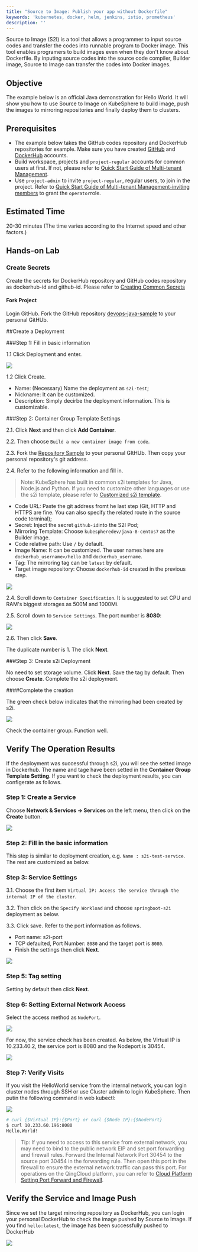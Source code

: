 ```yaml
---
title: "Source to Image: Publish your app without Dockerfile"
keywords: 'kubernetes, docker, helm, jenkins, istio, prometheus'
description: ''
---
```


Source to Image (S2I) is a tool that allows a programmer to input source codes and transfer the codes into runnable program to Docker image. This tool enables programers to build images even when they don't know about Dockerfile. By inputing source codes into the source code compiler, Builder image, Source to Image can transfer the codes into Docker images.

## Objective

The example below is an official Java demonstration for Hello World. It will show you how to use Source to Image on KubeSphere to build image, push the images to mirroring repositories and finally deploy them to clusters.

## Prerequisites

- The example below takes the GitHub codes repository and DockerHub repositories for example. Make sure you have created [GitHub](https://github.com/) and [DockerHub](http://www.dockerhub.com/) accounts.
- Build workspace, projects and `project-regular` accounts for common users at first. If not, please refer to [Quick Start Guide of Multi-tenant Management](https://kubesphere.io/docs/advanced-v2.0/zh-CN/quick-start/admin-quick-start/).
- Use `project-admin` to invite `project-regular`, regular users, to join in the project. Refer to [Quick Start Guide of Multi-tenant Management-inviting members](https://kubesphere.io/docs/advanced-v2.0/zh-CN/quick-start/admin-quick-start/) to grant the `operator`role.

## Estimated Time

20-30 minutes (The time varies according to the Internet speed and other factors.)

## Hands-on Lab

### Create Secrets

Create the secrets for DockerHub repository and GitHub codes repository as dockerhub-id and github-id. Please refer to [Creating Common Secrets](https://kubesphere.io/docs/advanced-v2.0/zh-CN/configuration/secrets/#%E5%88%9B%E5%BB%BA%E5%B8%B8%E7%94%A8%E7%9A%84%E5%87%A0%E7%B1%BB%E5%AF%86%E9%92%A5)

#### Fork Project

Login GitHub. Fork the GitHub repository [devops-java-sample](https://github.com/kubesphere/devops-java-sample) to your personal GitHUb.

##Create a Deployment

###Step 1: Fill in basic information

1.1 Click Deployment and enter.

![](https://pek3b.qingstor.com/kubesphere-docs/png/20190717180338.png#alt=)

1.2 Click Create.

- Name: (Necessary) Name the deployment as `s2i-test`;
- Nickname: It can be customized.
- Description: Simply decirbe the deployment information. This is customizable.

###Step 2: Container Group Template Settings

2.1. Click **Next** and then click **Add Container**.

2.2. Then choose `Build a new container image from code`.

2.3. Fork the [Repository Sample](https://github.com/kubesphere/devops-java-sample) to your personal GItHUb. Then copy your personal repository's git address.

2.4. Refer to the following information and fill in.

> Note: KubeSphere has built in common s2i templates for Java, Node.js and Python. If you need to customize other languages or use the s2i template, please refer to [Customized s2i template](https://kubesphere.io/docs/advanced-v2.0/zh-CN/workload/s2i-template/).


- Code URL: Paste the git address fromt he last step (Git, HTTP and HTTPS are fine. You can also specify the related route in the source code terminal);
- Secret: Inject the secret `github-id`into the S2I Pod;
- Mirroring Template: Choose `kubespheredev/java-8-centos7` as the Builder image.
- Code relative path: Use `/` by default.
- Image Name: It can be customized. The user names here are `dockerhub_username>/hello` and `dockerhub_username`.
- Tag: The mirroring tag can be `latest` by default.
- Target image repository: Choose `dockerhub-id` created in the previous step.

![](https://pek3b.qingstor.com/kubesphere-docs/png/20190718095825.png#alt=)

2.4. Scroll down to `Container Specification`. It is suggested to set CPU and RAM's biggest storages as 500M and 1000Mi.

2.5. Scroll down to `Service Settings`. The port number is **8080**:

![](https://pek3b.qingstor.com/kubesphere-docs/png/20190718112803.png#alt=)

2.6. Then click **Save**.

The duplicate number is 1. The click **Next**.

###Step 3: Create s2i Deployment

No need to set storage volume. Click **Next**. Save the tag by default. Then choose **Create**. Complete the s2i deployment.

####Complete the creation

The green check below indicates that the mirroring had been created by s2i.

![](https://pek3b.qingstor.com/kubesphere-docs/png/20190718115255.png#alt=)

Check the container group. Function well.

## Verify The Operation Results

If the deployment was successful through s2i, you will see the setted image in Dockerhub. The name and tage have been setted in the **Container Group Template Setting**. If you want to check the deployment results, you can configerate as follows.

### Step 1: Create a Service

Choose **Network & Services → Services** on the left menu, then click on the **Create** button.

![](https://pek3b.qingstor.com/kubesphere-docs/png/20190718102443.png#alt=)

### Step 2: Fill in the basic information

This step is similar to deployment creation, e.g. `Name : s2i-test-service`. The rest are customized as below.

### Step 3: Service Settings

3.1. Choose the first item `Virtual IP: Access the service through the internal IP of the cluster`.

3.2. Then click on the `Specify Workload` and choose `springboot-s2i` deployment as below.

3.3. Click save. Refer to the port information as follows.

- Port name: s2i-port
- TCP defaulted, Port Number: `8080` and the target port is `8080`.
- Finish the settings then click **Next**.

![](https://pek3b.qingstor.com/kubesphere-docs/png/20190718112621.png#alt=)

### Step 5: Tag setting

Setting by default then click **Next**.

### Step 6: Setting External Network Access

Select the access method as `NodePort`.

![](https://pek3b.qingstor.com/kubesphere-docs/png/20190718105444.png#alt=)

For now, the service check has been created. As below, the Virtual IP is 10.233.40.2, the service port is 8080 and the Nodeport is 30454.

![](https://pek3b.qingstor.com/kubesphere-docs/png/20190718112547.png#alt=)

### Step 7: Verify Visits

If you visit the HelloWorld service from the internal network, you can login cluster nodes through SSH or use Cluster admin to login KubeSphere. Then putin the following command in web kubectl:

![](https://pek3b.qingstor.com/kubesphere-docs/png/20190718113343.png#alt=)

```bash
# curl {$Virtual IP}:{$Port} or curl {$Node IP}:{$NodePort}
$ curl 10.233.60.196:8080
Hello,World!
```

> Tip: If you need to access to this service from external network, you may need to bind to the public network EIP and set port forwarding and firewall rules. Forward the Internal Network Port 30454 to the source port 30454 in the forwarding rule. Then open this port in the firewall to ensure the external network traffic can pass this port. For operations on the QingCloud platform, you can refer to [Cloud Platform Setting Port Forward and Firewall](https://kubesphere.io/docs/advanced-v2.0/zh-CN/appendix/qingcloud-manipulation/).


## Verify the Service and Image Push

Since we set the target mirroring repository as DockerHub, you can login your personal DockerHub to check the image pushed by Source to Image. If you find `hello:latest`, the image has been successfully pushed to DockerHub

![](https://pek3b.qingstor.com/kubesphere-docs/png/20190718113818.png#alt=)
